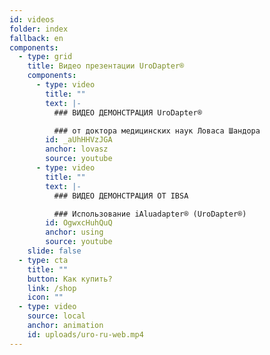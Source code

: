 ```yaml
---
id: videos
folder: index
fallback: en
components:
  - type: grid
    title: Видео презентации UroDapter®
    components:
      - type: video
        title: ""
        text: |-
          ### ВИДЕО ДЕМОНСТРАЦИЯ UroDapter®

          ### от доктора медицинских наук Ловаса Шандора
        id: _aUhHHVzJGA
        anchor: lovasz
        source: youtube
      - type: video
        title: ""
        text: |-
          ### ВИДЕО ДЕМОНСТРАЦИЯ ОТ IBSA

          ### Использование iAluadapter® (UroDapter®)
        id: OgwxcHuhQuQ
        anchor: using
        source: youtube
    slide: false
  - type: cta
    title: ""
    button: Как купить?
    link: /shop
    icon: ""
  - type: video
    source: local
    anchor: animation
    id: uploads/uro-ru-web.mp4
---
```


